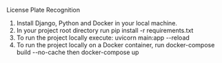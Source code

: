 License Plate Recognition

1. Install Django, Python and Docker in your local machine.
2. In your project root directory run pip install -r requirements.txt
3. To run the project locally execute: uvicorn main:app --reload
4. To run the project locally on a Docker container, run docker-compose build --no-cache then docker-compose up
